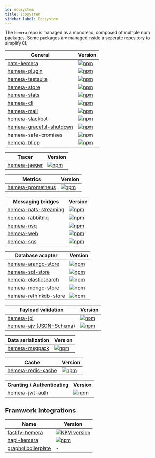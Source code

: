 ```yaml
---
id: ecosystem
title: Ecosystem
sidebar_label: Ecosystem
---
```


The `hemera` repo is managed as a monorepo, composed of multiple npm packages. Some packages are managed inside a seperate repository to simplify CI.

| General                                                                                                      | Version                                                                                                                                 |
| ------------------------------------------------------------------------------------------------------------ | --------------------------------------------------------------------------------------------------------------------------------------- |
| [nats-hemera](https://github.com/hemerajs/hemera/tree/master/packages/hemera)                                | [![npm](https://img.shields.io/npm/v/nats-hemera.svg?maxAge=3600)](https://www.npmjs.com/package/nats-hemera)                           |
| [hemera-plugin](https://github.com/hemerajs/hemera/tree/master/packages/hemera-plugin)                       | [![npm](https://img.shields.io/npm/v/hemera-plugin.svg?maxAge=3600)](https://www.npmjs.com/package/hemera-plugin)                       |
| [hemera-testsuite](https://github.com/hemerajs/hemera-testsuite)                                             | [![npm](https://img.shields.io/npm/v/hemera-testsuite.svg?maxAge=3600)](https://www.npmjs.com/package/hemera-testsuite)                 |
| [hemera-store](https://github.com/hemerajs/hemera/tree/master/packages/hemera-store)                         | [![npm](https://img.shields.io/npm/v/hemera-store.svg?maxAge=3600)](https://www.npmjs.com/package/hemera-store)                         |
| [hemera-stats](https://github.com/hemerajs/hemera/tree/master/packages/hemera-stats)                         | [![npm](https://img.shields.io/npm/v/hemera-stats.svg?maxAge=3600)](https://www.npmjs.com/package/hemera-stats)                         |
| [hemera-cli](https://github.com/hemerajs/hemera-cli)                                                         | [![npm](https://img.shields.io/npm/v/hemera-cli.svg?maxAge=3600)](https://www.npmjs.com/package/hemera-cli)                             |
| [hemera-mail](https://github.com/hemerajs/hemera/tree/master/packages/hemera-mail)                           | [![npm](https://img.shields.io/npm/v/hemera-mail.svg?maxAge=3600)](https://www.npmjs.com/package/hemera-mail)                           |
| [hemera-slackbot](https://github.com/hemerajs/hemera/tree/master/packages/hemera-slackbot)                   | [![npm](https://img.shields.io/npm/v/hemera-slackbot.svg?maxAge=3600)](https://www.npmjs.com/package/hemera-slackbot)                   |
| [hemera-graceful-shutdown](https://github.com/hemerajs/hemera/tree/master/packages/hemera-graceful-shutdown) | [![npm](https://img.shields.io/npm/v/hemera-graceful-shutdown.svg?maxAge=3600)](https://www.npmjs.com/package/hemera-graceful-shutdown) |
| [hemera-safe-promises](https://github.com/hemerajs/hemera/tree/master/packages/hemera-safe-promises)         | [![npm](https://img.shields.io/npm/v/hemera-safe-promises.svg?maxAge=3600)](https://www.npmjs.com/package/hemera-safe-promises)         |
| [hemera-blipp](https://github.com/hemerajs/hemera/tree/master/packages/hemera-blipp)                         | [![npm](https://img.shields.io/npm/v/hemera-blipp.svg?maxAge=3600)](https://www.npmjs.com/package/hemera-blipp)                         |

| Tracer                                                                                 | Version                                                                                                           |
| -------------------------------------------------------------------------------------- | ----------------------------------------------------------------------------------------------------------------- |
| [hemera-jaeger](https://github.com/hemerajs/hemera/tree/master/packages/hemera-jaeger) | [![npm](https://img.shields.io/npm/v/hemera-jaeger.svg?maxAge=3600)](https://www.npmjs.com/package/hemera-jaeger) |

| Metrics                                                                                        | Version                                                                                                                   |
| ---------------------------------------------------------------------------------------------- | ------------------------------------------------------------------------------------------------------------------------- |
| [hemera-prometheus](https://github.com/hemerajs/hemera/tree/master/packages/hemera-prometheus) | [![npm](https://img.shields.io/npm/v/hemera-prometheus.svg?maxAge=3600)](https://www.npmjs.com/package/hemera-prometheus) |

| Messaging bridges                                                                | Version                                                                                                                           |
| -------------------------------------------------------------------------------- | --------------------------------------------------------------------------------------------------------------------------------- |
| [hemera-nats-streaming](https://github.com/hemerajs/hemera-nats-streaming)       | [![npm](https://img.shields.io/npm/v/hemera-nats-streaming.svg?maxAge=3600)](https://www.npmjs.com/package/hemera-nats-streaming) |
| [hemera-rabbitmq](https://github.com/hemerajs/hemera-rabbitmq)                   | [![npm](https://img.shields.io/npm/v/hemera-rabbitmq.svg?maxAge=3600)](https://www.npmjs.com/package/hemera-rabbitmq)             |
| [hemera-nsq](https://github.com/hemerajs/hemera/tree/master/packages/hemera-nsq) | [![npm](https://img.shields.io/npm/v/hemera-nsq.svg?maxAge=3600)](https://www.npmjs.com/package/hemera-nsq)                       |
| [hemera-web](https://github.com/hemerajs/hemera/tree/master/packages/hemera-web) | [![npm](https://img.shields.io/npm/v/hemera-web.svg?maxAge=3600)](https://www.npmjs.com/package/hemera-web)                       |
| [hemera-sqs](https://github.com/hemerajs/hemera/tree/master/packages/hemera-sqs) | [![npm](https://img.shields.io/npm/v/hemera-sqs.svg?maxAge=3600)](https://www.npmjs.com/package/hemera-sqs)                       |

| Database adapter                                                             | Version                                                                                                                             |
| ---------------------------------------------------------------------------- | ----------------------------------------------------------------------------------------------------------------------------------- |
| [hemera-arango-store](https://github.com/hemerajs/hemera-arango-store)       | [![npm](https://img.shields.io/npm/v/hemera-arango-store.svg?maxAge=3600)](https://www.npmjs.com/package/hemera-arango-store)       |
| [hemera-sql-store](https://github.com/hemerajs/hemera-sql-store)             | [![npm](https://img.shields.io/npm/v/hemera-sql-store.svg?maxAge=3600)](https://www.npmjs.com/package/hemera-sql-store)             |
| [hemera-elasticsearch](https://github.com/hemerajs/hemera-elasticsearch)     | [![npm](https://img.shields.io/npm/v/hemera-elasticsearch.svg?maxAge=3600)](https://www.npmjs.com/package/hemera-elasticsearch)     |
| [hemera-mongo-store](https://github.com/hemerajs/hemera-mongo-store)         | [![npm](https://img.shields.io/npm/v/hemera-mongo-store.svg?maxAge=3600)](https://www.npmjs.com/package/hemera-mongo-store)         |
| [hemera-rethinkdb-store](https://github.com/hemerajs/hemera-rethinkdb-store) | [![npm](https://img.shields.io/npm/v/hemera-rethinkdb-store.svg?maxAge=3600)](https://www.npmjs.com/package/hemera-rethinkdb-store) |

| Payload validation                                                                             | Version                                                                                                     |
| ---------------------------------------------------------------------------------------------- | ----------------------------------------------------------------------------------------------------------- |
| [hemera-joi](https://github.com/hemerajs/hemera/tree/master/packages/hemera-joi)               | [![npm](https://img.shields.io/npm/v/hemera-joi.svg?maxAge=3600)](https://www.npmjs.com/package/hemera-joi) |
| [hemera-ajv (JSON-Schema)](https://github.com/hemerajs/hemera/tree/master/packages/hemera-ajv) | [![npm](https://img.shields.io/npm/v/hemera-ajv.svg?maxAge=3600)](https://www.npmjs.com/package/hemera-ajv) |

| Data serialization                                                                       | Version                                                                                                             |
| ---------------------------------------------------------------------------------------- | ------------------------------------------------------------------------------------------------------------------- |
| [hemera-msgpack](https://github.com/hemerajs/hemera/tree/master/packages/hemera-msgpack) | [![npm](https://img.shields.io/npm/v/hemera-msgpack.svg?maxAge=3600)](https://www.npmjs.com/package/hemera-msgpack) |

| Cache                                                                | Version                                                                                                                     |
| -------------------------------------------------------------------- | --------------------------------------------------------------------------------------------------------------------------- |
| [hemera-redis-cache](https://github.com/hemerajs/hemera-redis-cache) | [![npm](https://img.shields.io/npm/v/hemera-redis-cache.svg?maxAge=3600)](https://www.npmjs.com/package/hemera-redis-cache) |

| Granting / Authenticating                                                                  | Version                                                                                                               |
| ------------------------------------------------------------------------------------------ | --------------------------------------------------------------------------------------------------------------------- |
| [hemera-jwt-auth](https://github.com/hemerajs/hemera/tree/master/packages/hemera-jwt-auth) | [![npm](https://img.shields.io/npm/v/hemera-jwt-auth.svg?maxAge=3600)](https://www.npmjs.com/package/hemera-jwt-auth) |

## Framwork Integrations

| Name                                                              | Version                                                                                                                    |
| ----------------------------------------------------------------- | -------------------------------------------------------------------------------------------------------------------------- |
| [fastify-hemera](https://github.com/hemerajs/fastify-hemera)      | [![NPM version](https://img.shields.io/npm/v/fastify-hemera.svg?style=flat)](https://www.npmjs.com/package/fastify-hemera) |
| [hapi-hemera](https://github.com/hemerajs/hapi-hemera)            | [![npm](https://img.shields.io/npm/v/hapi-hemera.svg?maxAge=3600)](https://www.npmjs.com/package/hapi-hemera)              |
| [graphql boilerplate](https://github.com/hemerajs/graphql-hemera) | -                                                                                                                          |
